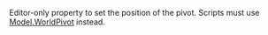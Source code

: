Editor-only property to set the position of the pivot. Scripts must use
[Model.WorldPivot](https://create.roblox.com/docs/reference/engine/classes/Model#WorldPivot) instead.